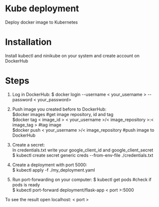 Kube deployment
=======

Deploy docker image to Kubernetes  

Installation
=======
Install kubectl and ninikube on your system and create account on DockerHub

Steps
=======
1. Log in DockerHub: 
$ docker login --username < your_username > --password < your_password>  

2. Push image you created before to DockerHub:  
$docker images #get image repository, id and tag  
$docker tag < image_id > < your_username >/< image_repository >:< image_tag > #tag image  
$docker push < your_username >/< image_repository  #push image to DockerHub  

3. Create a secret:  
In credentials.txt write your google_client_id and google_client_secret  
$ kubectl create secret generic creds --from-env-file ./credentials.txt  

4. Create a deployment with port 5000:  
$ kubectl apply -f ./my_deployment.yaml  

5. Run port-forwarding on your computer:
$ kubectl get pods #check if pods is ready  
$ kubectl port-forward deployment/flask-app < port >:5000  


To see the result open localhost: < port >
